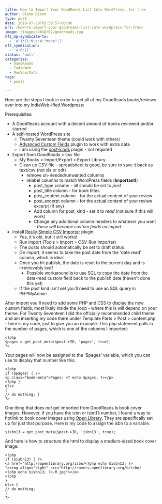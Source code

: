 ```yaml
---
title: How to Import Your GoodReads List Into WordPress, for free
author: Glenn Dixon
type: post
date: 2018-07-28T03:39:57+00:00
url: /how-to-import-your-goodreads-list-into-wordpress-for-free/
image: /images/2018/07/goodreads.jpg
mf2_mp-syndicate-to:
  - 'a:1:{i:0;s:4:"none";}'
mf2_syndication:
  - 'a:0:{}'
status: 'null'
categories:
  - GoodReads
  - IndieWeb
  - OwnYourData
tags:
  - posts

---
```

Here are the steps I took in order to get all of my GoodReads books/reviews over into my IndieWeb-ified Wordpress:

Prerequisites:

  * A GoodReads account with a decent amount of books reviewed and/or starred 
  * A self-hosted WordPress site 
      * Twenty Seventeen theme (could work with others)
      * [Advanced Custom Fields][1] plugin to work with extra data
      * I am using the [post-kinds][2] plugin - not required
  * Export from GoodReads > csv file 
      * My Books > Import/Export > Export Library 
      * Clean up CSV file - spreadsheet is good, be sure to save it back as text/csv (not xls or odt) 
          * remove un-needed/unwanted columns 
          * relabel columns to match WordPress fields (**Important!**) 
              * post_type column - all should be set to _post_ 
              * post_title column - for book titles 
              * post_content column - for the actual content of your review 
              * post_excerpt column - for the actual content of your review excerpt (if any) 
              * Add column for post_kind - set it to _read_ (not sure if this will work) 
              * Change any additional column headers to whatever you want - _these will become custom fields on import_ 
  * Install [Really Simple CSV Importer][3] plugin 
      * Yes, it's old, but it still works! 
      * Run import (Tools > Import > CSV-Run Importer) 
      * The posts should automatically be set to draft status
      * On import, it seems to take the post date from the 'date read' column, which is ideal 
      * Once you hit publish, the date is reset to the current day and is irretrievably lost! 
          * Possible workaround is to use SQL to copy the date from the date-read custom field back to the publish date (haven't done this yet) 
      * If the post kind isn't set you'll need to use an SQL query in PHPMyAdmin

After import you'll need to add some PHP and CSS to display the new custom fields, most likely inside the_loop - where this is will depend on your theme. For Twenty Seventeen I did the officially recommended child theme and am inserting my code there under Template Parts > Post > content.php - here is my code, just to give you an example. This php statement pulls in the number of pages, which is one of the columns I imported:

    <?php
    $pages = get_post_meta($post->ID, 'pages', true);
    ?>
    

Your pages will now be assigned to the '$pages' variable, which you can use to display that number like this:

    <?php 
    if ($pages) { ?>
    <p class="book-meta">Pages: <? echo $pages; ?></p>
    <?php } 
    else 
    { 
    // do nothing; } 
    ?> 
    

One thing that does _not_ get imported from GoodReads is book cover images. However, if you have the isbn or isbn13 number, I found a way to hotlink to book cover images using [Open Library][4]. They are specifically set up for just that purpose. Here is my code to assign the isbn to a variable:

    $isbn13 = get_post_meta($post->ID, 'isbn13', true);
    

And here is how to structure the html to display a medium-sized book cover image:

    <?php 
    if ($isbn13) { ?>
    <a href="http://openlibrary.org/isbn/<?php echo $isbn13; ?>
    "><img align="right" src="http://covers.openlibrary.org/b/isbn/
    <?php echo $isbn13; ?>-M.jpg"></a>
    <?php
    } 
    else { 
    // do nothing; 
    }
    ?>

 [1]: https://wordpress.org/plugins/advanced-custom-fields/
 [2]: https://wordpress.org/plugins/indieweb-post-kinds/
 [3]: https://www.google.com/url?sa=t&rct=j&q=&esrc=s&source=web&cd=1&cad=rja&uact=8&ved=2ahUKEwjIm9e8rc7cAhVE4qwKHc_6BDcQFjAAegQIAxAC&url=https%3A%2F%2Fwordpress.org%2Fplugins%2Freally-simple-csv-importer%2F&usg=AOvVaw0oJgAp4p5VTMFAzwDJmhhE
 [4]: https://blog.openlibrary.org/2018/05/06/turn-your-website-into-a-library/